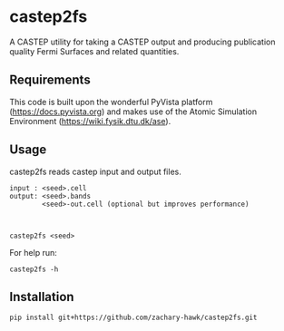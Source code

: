 # castep2fs


A CASTEP utility for taking a CASTEP output and producing publication quality Fermi Surfaces and related quantities.

Requirements
------------

This code is built upon the wonderful PyVista platform (https://docs.pyvista.org) and makes use of the Atomic Simulation Environment (https://wiki.fysik.dtu.dk/ase).

Usage
-----

castep2fs reads castep input and output files.
```
input : <seed>.cell
output: <seed>.bands
        <seed>-out.cell (optional but improves performance)



castep2fs <seed>
```

For help run:
```
castep2fs -h
```

Installation
------------

```
pip install git+https://github.com/zachary-hawk/castep2fs.git
```